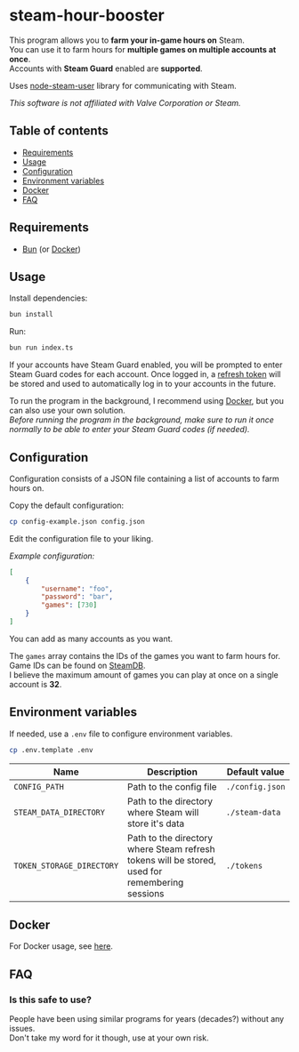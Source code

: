 # steam-hour-booster

This program allows you to **farm your in-game hours on** Steam.\
You can use it to farm hours for **multiple games on multiple accounts at once**.\
Accounts with **Steam Guard** enabled are **supported**.

Uses [node-steam-user](https://github.com/DoctorMcKay/node-steam-user) library for communicating with Steam.

*This software is not affiliated with Valve Corporation or Steam.*

## Table of contents
- [Requirements](#requirements)
- [Usage](#usage)
- [Configuration](#configuration)
- [Environment variables](#environment-variables)
- [Docker](#docker)
- [FAQ](#faq)

## Requirements
- [Bun](https://bun.sh/) (or [Docker](https://www.docker.com/))

## Usage

Install dependencies:

```bash
bun install
```

Run:

```bash
bun run index.ts
```

If your accounts have Steam Guard enabled, you will be prompted to enter Steam Guard codes for each account.
Once logged in, a [refresh token](https://github.com/DoctorMcKay/node-steam-user?tab=readme-ov-file#using-refresh-tokens) will be stored and used to automatically log in to your accounts in the future.

To run the program in the background, I recommend using [Docker](#docker), but you can also use your own solution.\
*Before running the program in the background, make sure to run it once normally to be able to enter your Steam Guard codes (if needed).*

## Configuration

Configuration consists of a JSON file containing a list of accounts to farm hours on.

Copy the default configuration:

```bash
cp config-example.json config.json
```

Edit the configuration file to your liking.

*Example configuration:*

```json
[
    {
        "username": "foo",
        "password": "bar",
        "games": [730]
    }
]
```

You can add as many accounts as you want.

The `games` array contains the IDs of the games you want to farm hours for.\
Game IDs can be found on [SteamDB](https://steamdb.info/).\
I believe the maximum amount of games you can play at once on a single account is **32**.

## Environment variables
If needed, use a `.env` file to configure environment variables.

```bash
cp .env.template .env
```

| Name | Description | Default value |
| --- | --- | --- |
| `CONFIG_PATH` | Path to the config file | `./config.json` |
| `STEAM_DATA_DIRECTORY` | Path to the directory where Steam will store it's data | `./steam-data` |
| `TOKEN_STORAGE_DIRECTORY` | Path to the directory where Steam refresh tokens will be stored, used for remembering sessions | `./tokens` |

## Docker

For Docker usage, see [here](https://hub.docker.com/r/drwarpman/steam-hour-booster).

## FAQ

### Is this safe to use?
People have been using similar programs for years (decades?) without any issues.\
Don't take my word for it though, use at your own risk.
